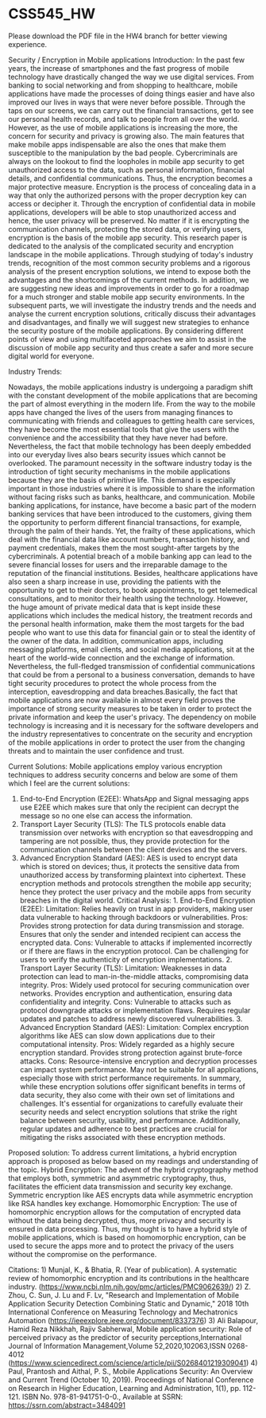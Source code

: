 # CSS545_HW
Please download the PDF file in the HW4 branch for better viewing experience. 

Security / Encryption in Mobile applications
Introduction:
In the past few years, the increase of smartphones and the fast progress of mobile technology have drastically changed the way we use digital services. From banking to social networking and from shopping to healthcare, mobile applications have made the processes of doing things easier and have also improved our lives in ways that were never before possible. Through the taps on our screens, we can carry out the financial transactions, get to see our personal health records, and talk to people from all over the world. However, as the use of mobile applications is increasing the more, the concern for security and privacy is growing also. The main features that make mobile apps indispensable are also the ones that make them susceptible to the manipulation by the bad people. Cybercriminals are always on the lookout to find the loopholes in mobile app security to get unauthorized access to the data, such as personal information, financial details, and confidential communications. Thus, the encryption becomes a major protective measure. Encryption is the process of concealing data in a way that only the authorized persons with the proper decryption key can access or decipher it. Through the encryption of confidential data in mobile applications, developers will be able to stop unauthorized access and hence, the user privacy will be preserved. No matter if it is encrypting the communication channels, protecting the stored data, or verifying users, encryption is the basis of the mobile app security. This research paper is dedicated to the analysis of the complicated security and encryption landscape in the mobile applications. Through studying of today's industry trends, recognition of the most common security problems and a rigorous analysis of the present encryption solutions, we intend to expose both the advantages and the shortcomings of the current methods. In addition, we are suggesting new ideas and improvements in order to go for a roadmap for a much stronger and stable mobile app security environments. In the subsequent parts, we will investigate the industry trends and the needs and analyse the current encryption solutions, critically discuss their advantages and disadvantages, and finally we will suggest new strategies to enhance the security posture of the mobile applications. By considering different points of view and using multifaceted approaches we aim to assist in the discussion of mobile app security and thus create a safer and more secure digital world for everyone.

Industry Trends:

Nowadays, the mobile applications industry is undergoing a paradigm shift with the constant development of the mobile applications that are becoming the part of almost everything in the modern life. From the way to the mobile apps have changed the lives of the users from managing finances to communicating with friends and colleagues to getting health care services, they have become the most essential tools that give the users with the convenience and the accessibility that they have never had before. Nevertheless, the fact that mobile technology has been deeply embedded into our everyday lives also bears security issues which cannot be overlooked.
The paramount necessity in the software industry today is the introduction of tight security mechanisms in the mobile applications because they are the basis of primitive life. This demand is especially important in those industries where it is impossible to share the information without facing risks such as banks, healthcare, and communication.
Mobile banking applications, for instance, have become a basic part of the modern banking services that have been introduced to the customers, giving them the opportunity to perform different financial transactions, for example, through the palm of their hands. Yet, the frailty of these applications, which deal with the financial data like account numbers, transaction history, and payment credentials, makes them the most sought-after targets by the cybercriminals. A potential breach of a mobile banking app can lead to the severe financial losses for users and the irreparable damage to the reputation of the financial institutions. Besides, healthcare applications have also seen a sharp increase in use, providing the patients with the opportunity to get to their doctors, to book appointments, to get telemedical consultations, and to monitor their health using the technology. However, the huge amount of private medical data that is kept inside these applications which includes the medical history, the treatment records and the personal health information, make them the most targets for the bad people who want to use this data for financial gain or to steal the identity of the owner of the data. In addition, communication apps, including messaging platforms, email clients, and social media applications, sit at the heart of the world-wide connection and the exchange of information. Nevertheless, the full-fledged transmission of confidential communications that could be from a personal to a business conversation, demands to have tight security procedures to protect the whole process from the interception, eavesdropping and data breaches.Basically, the fact that mobile applications are now available in almost every field proves the importance of strong security measures to be taken in order to protect the private information and keep the user's privacy. The dependency on mobile technology is increasing and it is necessary for the software developers and the industry representatives to concentrate on the security and encryption of the mobile applications in order to protect the user from the changing threats and to maintain the user confidence and trust.

Current Solutions:
Mobile applications employ various encryption techniques to address security concerns and below are some of them which I feel are the current solutions:
1. End-to-End Encryption (E2EE): WhatsApp and Signal messaging apps use E2EE which makes sure that only the recipient can decrypt the message so no one else can access the information.
2. Transport Layer Security (TLS): The TLS protocols enable data transmission over networks with encryption so that eavesdropping and tampering are not possible, thus, they provide protection for the communication channels between the client devices and the servers.
3. Advanced Encryption Standard (AES): AES is used to encrypt data which is stored on devices; thus, it protects the sensitive data from unauthorized access by transforming plaintext into ciphertext.
These encryption methods and protocols strengthen the mobile app security; hence they protect the user privacy and the mobile apps from security breaches in the digital world.
Critical Analysis: 1. End-to-End Encryption (E2EE): Limitation: Relies heavily on trust in app providers, making user data vulnerable to hacking through backdoors or vulnerabilities. Pros: Provides strong protection for data during transmission and storage. Ensures that only the sender and intended recipient can access the encrypted data.
Cons: Vulnerable to attacks if implemented incorrectly or if there are flaws in the encryption protocol. Can be challenging for users to verify the authenticity of encryption implementations. 2. Transport Layer Security (TLS): Limitation: Weaknesses in data protection can lead to man-in-the-middle attacks, compromising data integrity. Pros: Widely used protocol for securing communication over networks. Provides encryption and authentication, ensuring data confidentiality and integrity. Cons: Vulnerable to attacks such as protocol downgrade attacks or implementation flaws. Requires regular updates and patches to address newly discovered vulnerabilities. 3. Advanced Encryption Standard (AES): Limitation: Complex encryption algorithms like AES can slow down applications due to their computational intensity. Pros: Widely regarded as a highly secure encryption standard. Provides strong protection against brute-force attacks. Cons: Resource-intensive encryption and decryption processes can impact system performance. May not be suitable for all applications, especially those with strict performance requirements. In summary, while these encryption solutions offer significant benefits in terms of data security, they also come with their own set of limitations and challenges. It's essential for organizations to carefully evaluate their security needs and select encryption solutions that strike the right balance between security, usability, and performance. Additionally, regular updates and adherence to best practices are crucial for mitigating the risks associated with these encryption methods.


Proposed solution:
To address current limitations, a hybrid encryption approach is proposed as below based on my readings and understanding of the topic.
Hybrid Encryption: The advent of the hybrid cryptography method that employs both, symmetric and asymmetric cryptography, thus, facilitates the efficient data transmission and security key exchange. Symmetric encryption like AES encrypts data while asymmetric encryption like RSA handles key exchange.
Homomorphic Encryption: The use of homomorphic encryption allows for the computation of encrypted data without the data being decrypted, thus, more privacy and security is ensured in data processing.
Thus, my thought is to have a hybrid style of mobile applications, which is based on homomorphic encryption, can be used to secure the apps more and to protect the privacy of the users without the compromise on the performance.

Citations:
1)
Munjal, K., & Bhatia, R. (Year of publication). A systematic review of homomorphic encryption and its contributions in the healthcare industry. (https://www.ncbi.nlm.nih.gov/pmc/articles/PMC9062639/)
2) Z. Zhou, C. Sun, J. Lu and F. Lv, "Research and Implementation of Mobile Application Security Detection Combining Static and Dynamic," 2018 10th International Conference on Measuring Technology and Mechatronics Automation (https://ieeexplore.ieee.org/document/8337376)
3)
Ali Balapour, Hamid Reza Nikkhah, Rajiv Sabherwal, Mobile application security: Role of perceived privacy as the predictor of security perceptions,International Journal of Information Management,Volume 52,2020,102063,ISSN 0268-4012 (https://www.sciencedirect.com/science/article/pii/S0268401219309041)
4)
Paul, Prantosh and Aithal, P. S., Mobile Applications Security: An Overview and Current Trend (October 10, 2019). Proceedings of National Conference on Research in Higher Education, Learning and Administration, 1(1), pp. 112-121. ISBN No. 978-81-941751-0-0., Available at SSRN: https://ssrn.com/abstract=3484091
